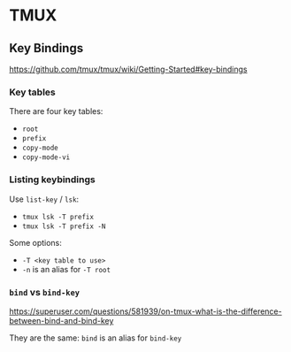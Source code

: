 # TMUX


## Key Bindings

https://github.com/tmux/tmux/wiki/Getting-Started#key-bindings

### Key tables

There are four key tables:

- `root`
- `prefix`
- `copy-mode`
- `copy-mode-vi`

### Listing keybindings

Use `list-key` / `lsk`:

- `tmux lsk -T prefix`
- `tmux lsk -T prefix -N`

Some options:

- `-T <key table to use>`
- `-n` is an alias for `-T root`

### `bind` vs `bind-key`

https://superuser.com/questions/581939/on-tmux-what-is-the-difference-between-bind-and-bind-key

They are the same: `bind` is an alias for `bind-key`

